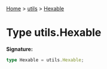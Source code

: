 [Home](../../../index.md) &gt; [utils](../../utils.md) &gt; [Hexable](./hexable.md)

# Type utils.Hexable

<b>Signature:</b>

```typescript
type Hexable = utils.Hexable;
```
